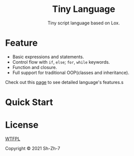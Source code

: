 <h1 align="center">Tiny Language</h1>

<p align="center">Tiny script language based on Lox.</p>

# Feature

- Basic expressions and statements.
- Control flow with `if`, `else`; `for`, `while` keywords.
- Function and closure.
- Full support for traditional OOP(classes and inheritance).

Check out this [page](https://github.com/ShZh-Playground/tiny-language/tree/main/src/main/resource) to see detailed language's features.s

# Quick Start



# License

[WTFPL](LICENSE)

Copyright © 2021 Sh-Zh-7
